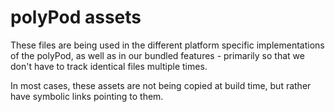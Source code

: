# polyPod assets

These files are being used in the different platform specific implementations of
the polyPod, as well as in our bundled features - primarily so that we don't
have to track identical files multiple times.

In most cases, these assets are not being copied at build time, but rather have
symbolic links pointing to them.
